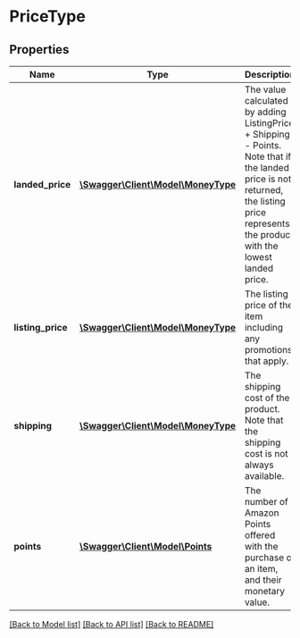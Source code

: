 # PriceType

## Properties
Name | Type | Description | Notes
------------ | ------------- | ------------- | -------------
**landed_price** | [**\Swagger\Client\Model\MoneyType**](MoneyType.md) | The value calculated by adding ListingPrice + Shipping - Points. Note that if the landed price is not returned, the listing price represents the product with the lowest landed price. | [optional] 
**listing_price** | [**\Swagger\Client\Model\MoneyType**](MoneyType.md) | The listing price of the item including any promotions that apply. | 
**shipping** | [**\Swagger\Client\Model\MoneyType**](MoneyType.md) | The shipping cost of the product. Note that the shipping cost is not always available. | [optional] 
**points** | [**\Swagger\Client\Model\Points**](Points.md) | The number of Amazon Points offered with the purchase of an item, and their monetary value. | [optional] 

[[Back to Model list]](../README.md#documentation-for-models) [[Back to API list]](../README.md#documentation-for-api-endpoints) [[Back to README]](../README.md)


